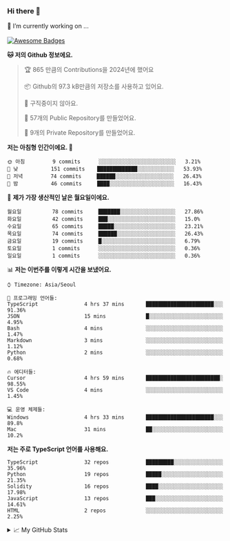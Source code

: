 ### Hi there 👋 
🔭 I’m currently working on ... </br></br>
[![Awesome Badges](https://img.shields.io/badge/Introduce-EN-green.svg)](https://github.com/tlatkdgus1/tlatkdgus1/blob/main/README.md.en)

<!--START_SECTION:waka-->
**🐱 저의 Github 정보에요.** 

> 🏆 865 만큼의 Contributions을 2024년에 했어요
 > 
> 📦 Github의 97.3 kB만큼의 저장소를 사용하고 있어요. 
 > 
> 🚫 구직중이지 않아요.
 > 
> 📜 57개의 Public Repository를 만들었어요. 
 > 
> 🔑 9개의 Private Repository를 만들었어요.  

**저는 아침형 인간이에요. 🐤** 

```text
🌞 아침         9 commits      ░░░░░░░░░░░░░░░░░░░░░░░░░   3.21% 
🌆 낮　         151 commits    █████████████░░░░░░░░░░░░   53.93% 
🌃 저녁         74 commits     ██████░░░░░░░░░░░░░░░░░░░   26.43% 
🌙 밤　         46 commits     ████░░░░░░░░░░░░░░░░░░░░░   16.43%

```
📅 **제가 가장 생산적인 날은 월요일이에요.** 

```text
월요일          78 commits     ███████░░░░░░░░░░░░░░░░░░   27.86% 
화요일          42 commits     ███░░░░░░░░░░░░░░░░░░░░░░   15.0% 
수요일          65 commits     █████░░░░░░░░░░░░░░░░░░░░   23.21% 
목요일          74 commits     ██████░░░░░░░░░░░░░░░░░░░   26.43% 
금요일          19 commits     █░░░░░░░░░░░░░░░░░░░░░░░░   6.79% 
토요일          1 commits      ░░░░░░░░░░░░░░░░░░░░░░░░░   0.36% 
일요일          1 commits      ░░░░░░░░░░░░░░░░░░░░░░░░░   0.36%

```


📊 **저는 이번주를 이렇게 시간을 보냈어요.** 

```text
⌚︎ Timezone: Asia/Seoul

💬 프로그래밍 언어들: 
TypeScript               4 hrs 37 mins       ██████████████████████░░░   91.36% 
JSON                     15 mins             █░░░░░░░░░░░░░░░░░░░░░░░░   4.95% 
Bash                     4 mins              ░░░░░░░░░░░░░░░░░░░░░░░░░   1.47% 
Markdown                 3 mins              ░░░░░░░░░░░░░░░░░░░░░░░░░   1.12% 
Python                   2 mins              ░░░░░░░░░░░░░░░░░░░░░░░░░   0.68%

🔥 에디터들: 
Cursor                   4 hrs 59 mins       ████████████████████████░   98.55% 
VS Code                  4 mins              ░░░░░░░░░░░░░░░░░░░░░░░░░   1.45%

💻 운영 체제들: 
Windows                  4 hrs 33 mins       ██████████████████████░░░   89.8% 
Mac                      31 mins             ██░░░░░░░░░░░░░░░░░░░░░░░   10.2%

```

**저는 주로 TypeScript 언어를 사용해요.** 

```text
TypeScript               32 repos            █████████░░░░░░░░░░░░░░░░   35.96% 
Python                   19 repos            █████░░░░░░░░░░░░░░░░░░░░   21.35% 
Solidity                 16 repos            ████░░░░░░░░░░░░░░░░░░░░░   17.98% 
JavaScript               13 repos            ███░░░░░░░░░░░░░░░░░░░░░░   14.61% 
HTML                     2 repos             ░░░░░░░░░░░░░░░░░░░░░░░░░   2.25%

```



<!--END_SECTION:waka-->

<details>
<summary>📈 My GitHub Stats</summary>
<p align="center"> <img src="https://github-readme-stats.vercel.app/api?username=tlatkdgus1&show_icons=true" alt="tlatkdgus1" />
</details>
